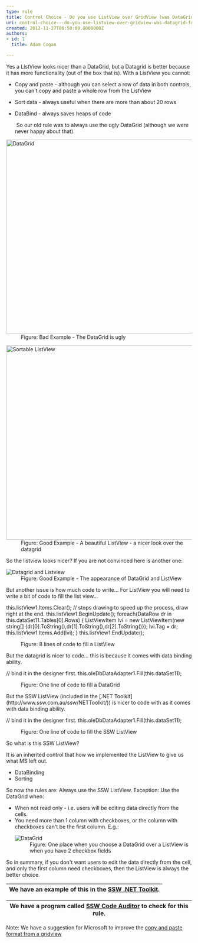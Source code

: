 ```yaml
---
type: rule
title: Control Choice - Do you use ListView over GridView (was DataGrid) for ReadOnly? (Windows Forms only)
uri: control-choice---do-you-use-listview-over-gridview-was-datagrid-for-readonly-windows-forms-only
created: 2012-11-27T08:50:09.0000000Z
authors:
- id: 1
  title: Adam Cogan

---
```


 
Yes a ListView looks nicer than a DataGrid, but a Datagrid is better because it has more functionality (out of the box that is). With a ListView you cannot:

- Copy and paste - although you can select a row of data in both controls, you can't copy and paste a whole row from the ListView
- Sort data - always useful when there are more than about 20 rows
- DataBind - always saves heaps of code

   ​ 
So our old rule was to always use the ugly DataGrid (although we were never happy about that).
<dl class="badImage"><dt> <img height="526" width="534" src="http&#58;//www.ssw.com.au/ssw/Standards/Rules/Images/UsingDataGridWhenNotNeeded.gif" alt="DataGrid"> </dt><dd>Figure&#58; Bad Example - The DataGrid is ugly</dd></dl><dl class="goodImage"><dt> <img height="526" width="534" src="http&#58;//www.ssw.com.au/ssw/Standards/Rules/Images/SortableListView.gif" alt="Sortable ListView"> </dt><dd>Figure&#58; Good Example - A beautiful ListView - a nicer look over the datagrid</dd></dl>
So the listview looks nicer? If you are not convinced here is another one:
<dl class="goodImage"><dt> <img src="http&#58;//www.ssw.com.au/ssw/Standards/Rules/Images/DatagridVSListview.gif" alt="Datagrid and Listview" data-pin-nopin="true"> </dt><dd>Figure&#58; Good Example - The appearance of DataGrid and ListView</dd></dl>
But another issue is how much code to write... For ListView you will need to write a bit of code to fill the list view...
<dl class="badCode"><dt><p>this.listView1.Items.Clear(); // stops drawing to speed up the process, draw right at the end. this.listView1.BeginUpdate(); foreach(DataRow dr in this.dataSet11.Tables[0].Rows) &#123; ListViewItem lvi = new ListViewItem(new string[] &#123;dr[0].ToString(),dr[1].ToString(),dr[2].ToString()&#125;); lvi.Tag = dr; this.listView1.Items.Add(lvi); &#125; this.listView1.EndUpdate();</p></dt><dd>Figure&#58; 8 lines of code to fill a ListView</dd></dl>
But the datagrid is nicer to code... this is because it comes with data binding ability.
<dl class="badCode"><dt><p>// bind it in the designer first. this.oleDbDataAdapter1.Fill(this.dataSet11);</p></dt><dd>Figure&#58; One line of code to fill a DataGrid</dd></dl>
But the SSW ListView (included in the [.NET Toolkit](http&#58;//www.ssw.com.au/ssw/NETToolkit/)) is nicer to code with as it comes with data binding ability.
<dl class="goodCode"><dt><p>// bind it in the designer first. this.oleDbDataAdapter1.Fill(this.dataSet11); </p> </dt><dd>Figure&#58; One line of code to fill the SSW ListView</dd></dl>
So what is this SSW ListView?

It is an inherited control that how we implemented the ListView to give us what MS left out.

- DataBinding
- Sorting


So now the rules are: 
Always use the SSW ListView. 
Exception: Use the DataGrid when:

- When not read only - i.e. users will be editing data directly from the cells.
- You need more than 1 column with checkboxes, or the column with checkboxes can't be the first column. E.g.: <dl class="image"><dt> <img src="http&#58;//www.ssw.com.au/ssw/Standards/Rules/Images/DataGrid2CheckBoxes.gif" alt="DataGrid"> </dt><dd>Figure&#58; One place when you choose a DataGrid over a ListView is when you have 2 checkbox fields</dd></dl>


So in summary, if you don't want users to edit the data directly from the cell, and only the first column need checkboxes, then the ListView is always the better choice.


| We have an example of this in the [SSW .NET Toolkit](http&#58;//www.ssw.com.au/ssw/NETToolkit/). |
| --- |




| We have a program called [SSW Code Auditor](http&#58;//www.ssw.com.au/ssw/CodeAuditor/) to check for this rule. |
| --- |



Note: We have a suggestion for Microsoft to improve the [copy and paste format from a gridview](http&#58;//www.ssw.com.au/ssw/Standards/BetterSoftwareSuggestions/MSForm.aspx#DataGridsFormattingonCopy)

